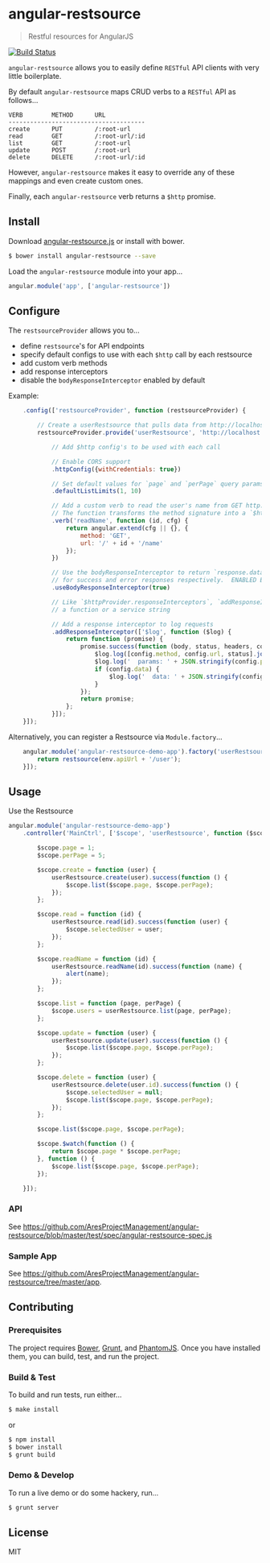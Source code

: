 # angular-restsource

> Restful resources for AngularJS

[![Build Status](https://travis-ci.org/AresProjectManagement/angular-restsource.png?branch=master)](https://travis-ci.org/AresProjectManagement/angular-restsource)

`angular-restsource` allows you to easily define `RESTful` API clients with very little boilerplate.

By default `angular-restsource` maps CRUD verbs to a `RESTful` API as follows...

```
VERB        METHOD      URL
--------------------------------------
create      PUT         /:root-url
read        GET         /:root-url/:id
list        GET         /:root-url
update      POST        /:root-url
delete      DELETE      /:root-url/:id
```

However, `angular-restsource` makes it easy to override any of these mappings and even create custom ones.

Finally, each `angular-restsource` verb returns a `$http` promise.

## Install

Download [angular-restsource.js](https://github.com/AresProjectManagement/angular-restsource/blob/master/dist/scripts/angular-restsource.js) or install with bower.

```bash
$ bower install angular-restsource --save
```

Load the `angular-restsource` module into your app...

```javascript
angular.module('app', ['angular-restsource'])
```

## Configure

The `restsourceProvider` allows you to...
* define `restsource`'s for API endpoints
* specify default configs to use with each `$http` call by each restsource
* add custom verb methods
* add response interceptors
* disable the `bodyResponseInterceptor` enabled by default 

Example:

```javascript
    .config(['restsourceProvider', function (restsourceProvider) {

        // Create a userRestsource that pulls data from http://localhost:9999/api/user
        restsourceProvider.provide('userRestsource', 'http://localhost:9999/api/user')

            // Add $http config's to be used with each call

            // Enable CORS support
            .httpConfig({withCredentials: true})

            // Set default values for `page` and `perPage` query params.  Defaults are 1 and 25.
            .defaultListLimits(1, 10)

            // Add a custom verb to read the user's name from GET http://localhost:9999/api/user/:id/name
            // The function transforms the method signature into a `$http` config per http://docs.angularjs.org/api/ng.$http
            .verb('readName', function (id, cfg) {
                return angular.extend(cfg || {}, {
                    method: 'GET',
                    url: '/' + id + '/name'
                });
            })

            // Use the bodyResponseInterceptor to return `response.data.body` and `response.data.error`
            // for success and error responses respectively.  ENABLED BY DEFAULT.
            .useBodyResponseInterceptor(true)

            // Like `$httpProvider.responseInterceptors`, `addResponseInterceptor` takes either
            // a function or a service string

            // Add a response interceptor to log requests
            .addResponseInterceptor(['$log', function ($log) {
                return function (promise) {
                    promise.success(function (body, status, headers, config) {
                        $log.log([config.method, config.url, status].join(' '));
                        $log.log('  params: ' + JSON.stringify(config.params));
                        if (config.data) {
                            $log.log('  data: ' + JSON.stringify(config.data));
                        }
                    });
                    return promise;
                };
            }]);
    }]);
```

Alternatively, you can register a Restsource via `Module.factory`...

```javascript
    angular.module('angular-restsource-demo-app').factory('userRestsource', ['restsource', 'env', function (restsource, env) {
        return restsource(env.apiUrl + '/user');
    }]);
```

## Usage

Use the Restsource

```javascript
angular.module('angular-restsource-demo-app')
    .controller('MainCtrl', ['$scope', 'userRestsource', function ($scope, userRestsource) {

        $scope.page = 1;
        $scope.perPage = 5;

        $scope.create = function (user) {
            userRestsource.create(user).success(function () {
                $scope.list($scope.page, $scope.perPage);
            });
        };

        $scope.read = function (id) {
            userRestsource.read(id).success(function (user) {
                $scope.selectedUser = user;
            });
        };

        $scope.readName = function (id) {
            userRestsource.readName(id).success(function (name) {
                alert(name);
            });
        };

        $scope.list = function (page, perPage) {
            $scope.users = userRestsource.list(page, perPage);
        };

        $scope.update = function (user) {
            userRestsource.update(user).success(function () {
                $scope.list($scope.page, $scope.perPage);
            });
        };

        $scope.delete = function (user) {
            userRestsource.delete(user.id).success(function () {
                $scope.selectedUser = null;
                $scope.list($scope.page, $scope.perPage);
            });
        };

        $scope.list($scope.page, $scope.perPage);

        $scope.$watch(function () {
            return $scope.page * $scope.perPage;
        }, function () {
            $scope.list($scope.page, $scope.perPage);
        });

    }]);
```

### API

See https://github.com/AresProjectManagement/angular-restsource/blob/master/test/spec/angular-restsource-spec.js

### Sample App

See https://github.com/AresProjectManagement/angular-restsource/tree/master/app.

## Contributing

### Prerequisites

The project requires [Bower](http://bower.io), [Grunt](http://gruntjs.com), and [PhantomJS](http://phantomjs.org).  Once you have installed them, you can build, test, and run the project.

### Build & Test

To build and run tests, run either...

```bash
$ make install
```

or

```bash
$ npm install
$ bower install
$ grunt build
```

### Demo & Develop

To run a live demo or do some hackery, run...

```bash
$ grunt server
```

## License

MIT
